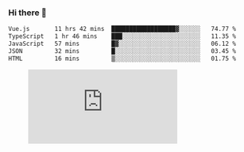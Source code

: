 ### Hi there 👋

<!--START_SECTION:waka-->

```txt
Vue.js       11 hrs 42 mins  ██████████████████▓░░░░░░   74.77 %
TypeScript   1 hr 46 mins    ███░░░░░░░░░░░░░░░░░░░░░░   11.35 %
JavaScript   57 mins         █▓░░░░░░░░░░░░░░░░░░░░░░░   06.12 %
JSON         32 mins         █░░░░░░░░░░░░░░░░░░░░░░░░   03.45 %
HTML         16 mins         ▒░░░░░░░░░░░░░░░░░░░░░░░░   01.75 %
```

<!--END_SECTION:waka-->

<figure><embed src="https://wakatime.com/share/@018c1236-80d1-4209-b291-9f1e9534668f/bb944d0f-92e3-48f1-94a5-d3c1d0ffe8d4.svg"></embed></figure>

<!--
**kraibse/kraibse** is a ✨ _special_ ✨ repository because its `README.md` (this file) appears on your GitHub profile.

Here are some ideas to get you started:

- 🔭 I’m currently working on ...
- 🌱 I’m currently learning ...
- 👯 I’m looking to collaborate on ...
- 🤔 I’m looking for help with ...
- 💬 Ask me about ...
- 📫 How to reach me: ...
- 😄 Pronouns: ...
- ⚡ Fun fact: ...
-->
